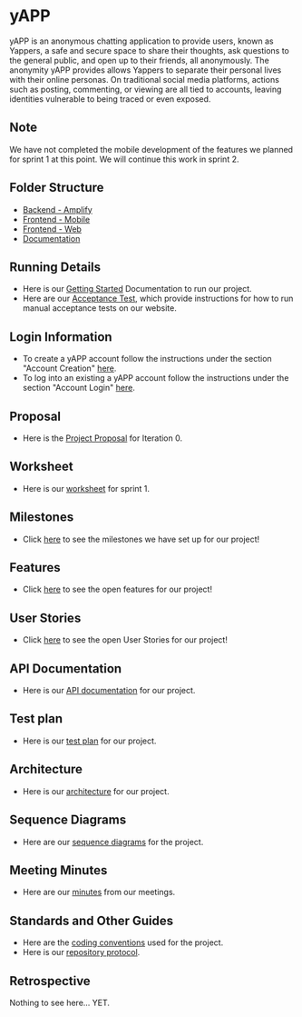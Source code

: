 # yAPP 

yAPP is an anonymous chatting application to provide users, known as Yappers, a safe and secure space to share their thoughts, ask questions to the general public, and open up to their friends, all anonymously. The anonymity yAPP provides allows Yappers to separate their personal lives with their online personas. On traditional social media platforms, actions such as posting, commenting, or viewing are all tied to accounts, leaving identities vulnerable to being traced or even exposed.

## Note
We have not completed the mobile development of the features we planned for sprint 1 at this point. We will continue this work in sprint 2.

## Folder Structure
 - [Backend - Amplify](./amplify/)
 - [Frontend - Mobile](./yAppMobile/)
 - [Frontend - Web](./yAppWeb/)
 - [Documentation](./Documentation/)

## Running Details
 - Here is our [Getting Started](./Documentation/Sprint%201/Get%20Started%20Documentation.md) Documentation to run our project.
 - Here are our [Acceptance Test](./Documentation/Acceptance%20Tests/), which provide instructions for how to run manual acceptance tests on our website.

## Login Information
 - To create a yAPP account follow the instructions under the section "Account Creation" [here](./Documentation/Acceptance%20Tests/Profile%20Management.md).
 - To log into an existing a yAPP account follow the instructions under the section "Account Login" [here](./Documentation/Acceptance%20Tests/Profile%20Management.md).

## Proposal
- Here is the [Project Proposal](./Documentation/Sprint%200/Project%20Proposal.md) for Iteration 0.

## Worksheet
- Here is our [worksheet](./Documentation/Sprint%201/Sprint%201%20Worksheet.md) for sprint 1.

## Milestones
- Click [here](https://github.com/KageSilver/yAPP/milestones) to see the milestones we have set up for our project!

## Features
- Click [here](https://github.com/KageSilver/yAPP/labels/feature) to see the open features for our project!

## User Stories
- Click [here](https://github.com/KageSilver/yAPP/labels/user%20story) to see the open User Stories for our project!

## API Documentation
 - Here is our [API documentation](./Documentation/API%20Documentation.md) for our project.

## Test plan
 - Here is our [test plan](./Documentation/Sprint%201/Test%20Plan.md) for our project.

## Architecture
 - Here is our [architecture](./Documentation/Architecture.md) for our project.

## Sequence Diagrams
 - Here are our [sequence diagrams](./Documentation/Sequence%20Diagrams/Sequence%20Diagrams.md) for the project.

## Meeting Minutes
- Here are our [minutes](./Documentation/Meeting%20Minutes) from our meetings.

## Standards and Other Guides
- Here are the [coding conventions](./Documentation/Standards/Coding%20Conventions.md) used for the project.
- Here is our [repository protocol](./Documentation/Standards/Repository%20Protocol.md).

## Retrospective
Nothing to see here... YET.
